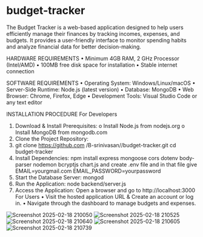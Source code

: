 # budget-tracker
The Budget Tracker is a web-based application designed to help users efficiently manage their finances by tracking incomes, expenses, and budgets. It provides a user-friendly interface to monitor spending habits and analyze financial data for better decision-making. 

HARDWARE REQUIREMENTS
•	Minimum 4GB RAM, 2 GHz Processor (Intel/AMD)
•	100MB free disk space for installation
•	Stable internet connection

SOFTWARE REQUIREMENTS
•	Operating System: Windows/Linux/macOS
•	Server-Side Runtime: Node.js (latest version)
•	Database: MongoDB
•	Web Browser: Chrome, Firefox, Edge
•	Development Tools: Visual Studio Code or any text editor

INSTALLATION PROCEDURE
For Developers
  1.	Download & Install Prerequisites:
     o	Install Node.js from nodejs.org
     o	Install MongoDB from mongodb.com
  2.	Clone the Project Repository:
  3.	git clone https://github.com /B-srinivasan//budget-tracker.git
        cd budget-tracker
  4.	Install Dependencies:
          npm install express mongoose cors dotenv body-parser nodemon bcryptjs chart.js and
    	    create .env file and in that file give
    	EMAIL=yourgmail.com
      EMAIL_PASSWORD=yourpassword
  6.	Start the Database Server:
          mongod
  7.	Run the Application:
          node backend/server.js
8.	Access the Application:
Open a browser and go to http://localhost:3000
For Users
•	Visit the hosted application URL & Create an account or log in.
•	Navigate through the dashboard to manage budgets and expenses.

![Screenshot 2025-02-18 210050](https://github.com/user-attachments/assets/d0290cb0-a770-4061-918a-b62d019760b0)
![Screenshot 2025-02-18 210525](https://github.com/user-attachments/assets/bd7fc2c5-9139-4755-a134-d5e8bacbaa62)
![Screenshot 2025-02-18 210640](https://github.com/user-attachments/assets/6a776d47-e61f-400a-a9fc-ccf5e6b8527e)
![Screenshot 2025-02-18 210605](https://github.com/user-attachments/assets/c25e99dd-861b-4ba9-b200-3e7d154f00c1)
![Screenshot 2025-02-18 210739](https://github.com/user-attachments/assets/ba3cb832-6817-4a38-9668-a3b10357e0b3)










